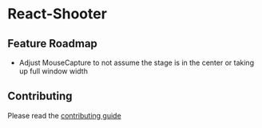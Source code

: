 # React-Shooter

## Feature Roadmap

* Adjust MouseCapture to not assume the stage is in the center or taking up full window width

## Contributing

Please read the [contributing guide](./CONTRIBUTING.md)

